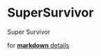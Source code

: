 # SuperSurvivor
Super Survivor


for [**markdown** details](https://github.com/adam-p/markdown-here/wiki/Markdown-Cheatsheet)

